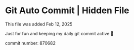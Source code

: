# Git Auto Commit | Hidden File

This file was added Feb 12, 2025

Just for fun and keeping my daily git commit active 🤪

commit number: 870682
